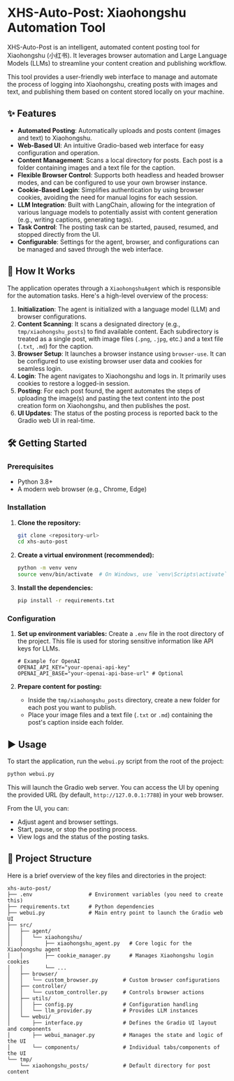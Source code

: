# XHS-Auto-Post: Xiaohongshu Automation Tool

XHS-Auto-Post is an intelligent, automated content posting tool for Xiaohongshu (小红书). It leverages browser automation and Large Language Models (LLMs) to streamline your content creation and publishing workflow.

This tool provides a user-friendly web interface to manage and automate the process of logging into Xiaohongshu, creating posts with images and text, and publishing them based on content stored locally on your machine.

## ✨ Features

- **Automated Posting**: Automatically uploads and posts content (images and text) to Xiaohongshu.
- **Web-Based UI**: An intuitive Gradio-based web interface for easy configuration and operation.
- **Content Management**: Scans a local directory for posts. Each post is a folder containing images and a text file for the caption.
- **Flexible Browser Control**: Supports both headless and headed browser modes, and can be configured to use your own browser instance.
- **Cookie-Based Login**: Simplifies authentication by using browser cookies, avoiding the need for manual logins for each session.
- **LLM Integration**: Built with LangChain, allowing for the integration of various language models to potentially assist with content generation (e.g., writing captions, generating tags).
- **Task Control**: The posting task can be started, paused, resumed, and stopped directly from the UI.
- **Configurable**: Settings for the agent, browser, and configurations can be managed and saved through the web interface.

## 🚀 How It Works

The application operates through a `XiaohongshuAgent` which is responsible for the automation tasks. Here's a high-level overview of the process:

1.  **Initialization**: The agent is initialized with a language model (LLM) and browser configurations.
2.  **Content Scanning**: It scans a designated directory (e.g., `tmp/xiaohongshu_posts`) to find available content. Each subdirectory is treated as a single post, with image files (`.png`, `.jpg`, etc.) and a text file (`.txt`, `.md`) for the caption.
3.  **Browser Setup**: It launches a browser instance using `browser-use`. It can be configured to use existing browser user data and cookies for seamless login.
4.  **Login**: The agent navigates to Xiaohongshu and logs in. It primarily uses cookies to restore a logged-in session.
5.  **Posting**: For each post found, the agent automates the steps of uploading the image(s) and pasting the text content into the post creation form on Xiaohongshu, and then publishes the post.
6.  **UI Updates**: The status of the posting process is reported back to the Gradio web UI in real-time.

## 🛠️ Getting Started

### Prerequisites

- Python 3.8+
- A modern web browser (e.g., Chrome, Edge)

### Installation

1.  **Clone the repository:**

    ```bash
    git clone <repository-url>
    cd xhs-auto-post
    ```

2.  **Create a virtual environment (recommended):**

    ```bash
    python -m venv venv
    source venv/bin/activate  # On Windows, use `venv\Scripts\activate`
    ```

3.  **Install the dependencies:**
    ```bash
    pip install -r requirements.txt
    ```

### Configuration

1.  **Set up environment variables:**
    Create a `.env` file in the root directory of the project. This file is used for storing sensitive information like API keys for LLMs.

    ```
    # Example for OpenAI
    OPENAI_API_KEY="your-openai-api-key"
    OPENAI_API_BASE="your-openai-api-base-url" # Optional
    ```

2.  **Prepare content for posting:**
    - Inside the `tmp/xiaohongshu_posts` directory, create a new folder for each post you want to publish.
    - Place your image files and a text file (`.txt` or `.md`) containing the post's caption inside each folder.

## ▶️ Usage

To start the application, run the `webui.py` script from the root of the project:

```bash
python webui.py
```

This will launch the Gradio web server. You can access the UI by opening the provided URL (by default, `http://127.0.0.1:7788`) in your web browser.

From the UI, you can:

- Adjust agent and browser settings.
- Start, pause, or stop the posting process.
- View logs and the status of the posting tasks.

## 📂 Project Structure

Here is a brief overview of the key files and directories in the project:

```
xhs-auto-post/
├── .env                  # Environment variables (you need to create this)
├── requirements.txt      # Python dependencies
├── webui.py              # Main entry point to launch the Gradio web UI
├── src/
│   ├── agent/
│   │   └── xiaohongshu/
│   │       ├── xiaohongshu_agent.py   # Core logic for the Xiaohongshu agent
│   │       ├── cookie_manager.py      # Manages Xiaohongshu login cookies
│   │       └── ...
│   ├── browser/
│   │   └── custom_browser.py        # Custom browser configurations
│   ├── controller/
│   │   └── custom_controller.py     # Controls browser actions
│   ├── utils/
│   │   ├── config.py                # Configuration handling
│   │   └── llm_provider.py          # Provides LLM instances
│   └── webui/
│       ├── interface.py             # Defines the Gradio UI layout and components
│       ├── webui_manager.py         # Manages the state and logic of the UI
│       └── components/              # Individual tabs/components of the UI
└── tmp/
    └── xiaohongshu_posts/           # Default directory for post content
```
